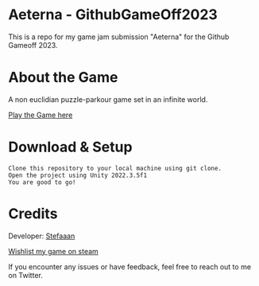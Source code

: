 # Aeterna - GithubGameOff2023

This is a repo for my game jam submission "Aeterna" for the Github Gameoff 2023.


# About the Game
A non euclidian puzzle-parkour game set in an infinite world.

[Play the Game here](https://stefaaan06.itch.io/aeterna)

# Download & Setup
    Clone this repository to your local machine using git clone.
    Open the project using Unity 2022.3.5f1
    You are good to go!

# Credits

  Developer: [Stefaaan](https://twitter.com/Stefaaan06)  
  
  [Wishlist my game on steam](https://store.steampowered.com/news/app/2547010/view/3676680576869832935)
    
If you encounter any issues or have feedback, feel free to reach out to me on Twitter.
